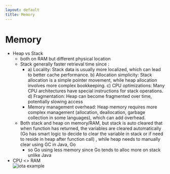 ```yaml
---
layout: default
title: Memory
---
```


# Memory   
- Heap vs Stack   
    - both on RAM but different physical location   
    - Stack generally faster retrieval time since :   
        - a) Locality: Stack data is usually more localized, which can lead to better cache performance.
b) Allocation simplicity: Stack allocation is a simple pointer movement, while heap allocation involves more complex bookkeeping.
c) CPU optimizations: Many CPU architectures have special instructions for stack operations.
d) Fragmentation: Heap can become fragmented over time, potentially slowing access   
        - Memory management overhead:
Heap memory requires more complex management (allocation, deallocation, garbage collection in some languages), which can add overhead.   
    - Both stack and heap on memory/RAM, but stack is auto cleared that when function has returned, the variables are cleared automatically (Go has smart logic to decide to clear the variable in stack or if need to reside in heap after function call) , while heap needs to manually clear using GC in Java, Go   
        - so Go using less memory since Go tends to alloc more on stack unlike Java   
- CPU <> RAM   
    ![iota example](https://ymytheresa.github.io/go4go/assets/image.png)    
   
   
